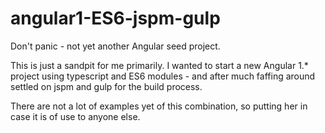 # angular1-ES6-jspm-gulp

Don't panic - not yet another Angular seed project.

This is just a sandpit for me primarily. I wanted to start a new Angular 1.* project using typescript and ES6 modules - and after much faffing around settled on jspm and gulp for the build process. 

There are not a lot of examples yet of this combination, so putting her in case it is of use to anyone else.
